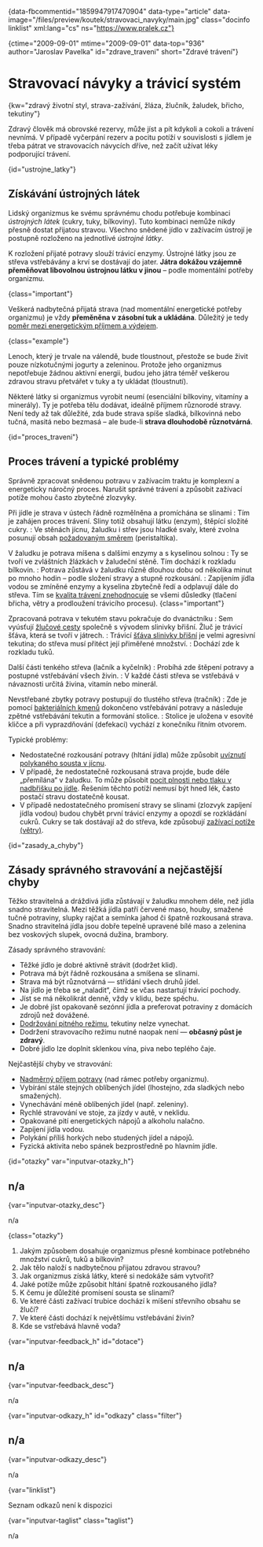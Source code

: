 
{data-fbcommentid="1859947917470904" data-type="article" data-image="/files/preview/koutek/stravovaci_navyky/main.jpg" class="docinfo linklist" xml:lang="cs" ns="https://www.pralek.cz"}

{ctime="2009-09-01" mtime="2009-09-01" data-top="936" author="Jaroslav Pavelka" id="zdrave_traveni" short="Zdravé trávení"}

# Stravovací návyky a trávicí systém

{kw="zdravý životní styl, strava-zažívání, žláza, žlučník, žaludek, břicho, tekutiny"}

Zdravý člověk má obrovské rezervy, může jíst a pít kdykoli a cokoli a trávení nevnímá. V případě vyčerpání rezerv a pocitu potíží v souvislosti s jídlem je třeba pátrat ve stravovacích návycích dříve, než začít užívat léky podporující trávení. 

{id="ustrojne_latky"}

## Získávání ústrojných látek 

Lidský organizmus ke svému správnému chodu potřebuje kombinaci _ústrojných látek_ (cukry, tuky, bílkoviny). Tuto kombinaci nemůže nikdy přesně dostat přijatou stravou. Všechno snědené jídlo v zažívacím ústrojí je postupně rozloženo na jednotlivé _ústrojné látky_. 

K rozložení přijaté potravy slouží trávicí enzymy. Ústrojné látky jsou ze střeva vstřebávány a krví se dostávají do jater. **Játra dokážou vzájemně přeměňovat libovolnou ústrojnou látku v jinou** – podle momentální potřeby organizmu. 

{class="important"}

Veškerá nadbytečná přijatá strava (nad momentální energetické potřeby organizmu) je vždy **přeměněna v zásobní tuk a ukládána**. Důležitý je tedy [poměr mezi energetickým příjmem a výdejem][1]. 

{class="example"}

Lenoch, který je trvale na válendě, bude tloustnout, přestože se bude živit pouze nízkotučnými jogurty a zeleninou. Protože jeho organizmus nepotřebuje žádnou aktivní energii, budou jeho játra téměř veškerou zdravou stravu přetvářet v tuky a ty ukládat (tloustnutí). 

Některé látky si organizmus vyrobit neumí (esenciální bílkoviny, vitamíny a minerály). Ty je potřeba tělu dodávat, ideálně příjmem různorodé stravy. Není tedy až tak důležité, zda bude strava spíše sladká, bílkovinná nebo tučná, masitá nebo bezmasá – ale bude-li **strava dlouhodobě různotvárná**. 

{id="proces_traveni"}

## Proces trávení a typické problémy 

Správně zpracovat snědenou potravu v zažívacím traktu je komplexní a energeticky náročný proces. Narušit správné trávení a způsobit zažívací potíže mohou často zbytečné zlozvyky. 

Při jídle je strava v ústech řádně rozmělněna a promíchána se slinami 
:   Tím je zahájen proces trávení. Sliny totiž obsahují látku (enzym), štěpící složité cukry. 
:   Ve stěnách jícnu, žaludku i střev jsou hladké svaly, které zvolna posunují obsah [požadovaným směrem][2] (peristaltika). 

V žaludku je potrava míšena s dalšími enzymy a s kyselinou solnou 
:   Ty se tvoří ve zvláštních žlázkách v žaludeční stěně. Tím dochází k rozkladu bílkovin. 
:   Potrava zůstává v žaludku různě dlouhou dobu od několika minut po mnoho hodin – podle složení stravy a stupně rozkousání. 
:   Zapíjením jídla vodou se zmíněné enzymy a kyselina zbytečně ředí a odplavují dále do střeva. Tím se [kvalita trávení znehodnocuje][3] se všemi důsledky (tlačení břicha, větry a prodloužení trávicího procesu). {class="important"}

Zpracovaná potrava v tekutém stavu pokračuje do dvanáctníku 
:   Sem vyúsťují [žlučové cesty][4] společně s vývodem slinivky břišní. Žluč je trávicí šťáva, která se tvoří v játrech. 
:   Trávicí [šťáva slinivky břišní][5] je velmi agresivní tekutina; do střeva musí přitéct její přiměřené množství. 
:   Dochází zde k rozkladu tuků. 

Další části tenkého střeva (lačník a kyčelník) 
:   Probíhá zde štěpení potravy a postupné vstřebávání všech živin. 
:   V každé části střeva se vstřebává v návaznosti určitá živina, vitamín nebo minerál. 

Nevstřebané zbytky potravy postupují do tlustého střeva (tračník) 
:   Zde je pomocí [bakteriálních kmenů][6] dokončeno vstřebávání potravy a následuje zpětné vstřebávání tekutin a formování stolice. 
:   Stolice je uložena v esovité kličce a při vyprazdňování (defekaci) vychází z konečníku řitním otvorem. 

Typické problémy: 

  * Nedostatečné rozkousání potravy (hltání jídla) může způsobit [uvíznutí polykaného sousta v jícnu][7]. 
  * V případě, že nedostatečně rozkousaná strava projde, bude déle „přemílána“ v žaludku. To může působit [pocit plnosti nebo tlaku v nadbřišku po jídle][3]. Řešením těchto potíží nemusí být hned lék, často postačí stravu dostatečně kousat. 
  * V případě nedostatečného promísení stravy se slinami (zlozvyk zapíjení jídla vodou) budou chybět první trávicí enzymy a opozdí se rozkládání cukrů. Cukry se tak dostávají až do střeva, kde způsobují [zažívací potíže (větry)][3]. 

{id="zasady\_a\_chyby"}

## Zásady správného stravování a nejčastější chyby 

Těžko stravitelná a dráždivá jídla zůstávají v žaludku mnohem déle, než jídla snadno stravitelná. Mezi těžká jídla patří červené maso, houby, smažené tučné potraviny, slupky rajčat a semínka jahod či špatně rozkousaná strava. Snadno stravitelná jídla jsou dobře tepelně upravené bílé maso a zelenina bez voskových slupek, ovocná dužina, brambory. 

Zásady správného stravování: 

  * Těžké jídlo je dobré aktivně strávit (dodržet klid). 
  * Potrava má být řádně rozkousána a smíšena se slinami. 
  * Strava má být různotvárná — střídání všech druhů jídel. 
  * Na jídlo je třeba se „naladit“, čímž se včas nastartují trávicí pochody. 
  * Jíst se má několikrát denně, vždy v klidu, beze spěchu. 
  * Je dobré jíst opakovaně sezónní jídla a preferovat potraviny z domácích zdrojů než dovážené. 
  * [Dodržování pitného režimu][8], tekutiny nelze vynechat. 
  * Dodržení stravovacího režimu nutné naopak není — **občasný půst je zdravý**. 
  * Dobré jídlo lze doplnit sklenkou vína, piva nebo teplého čaje. 

Nejčastější chyby ve stravování: 

  * [Nadměrný příjem potravy][1] (nad rámec potřeby organizmu). 
  * Vybírání stále stejných oblíbených jídel (lhostejno, zda sladkých nebo smažených). 
  * Vynechávání méně oblíbených jídel (např. zeleniny). 
  * Rychlé stravování ve stoje, za jízdy v autě, v neklidu. 
  * Opakované pití energetických nápojů a alkoholu nalačno. 
  * Zapíjení jídla vodou. 
  * Polykání příliš horkých nebo studených jídel a nápojů. 
  * Fyzická aktivita nebo spánek bezprostředně po hlavním jídle. 

{id="otazky" var="inputvar-otazky_h"}

## n/a 

{var="inputvar-otazky_desc"}

n/a 

{class="otazky"}

  1. Jakým způsobem dosahuje organizmus přesné kombinace potřebného množství cukrů, tuků a bílkovin? 
  2. Jak tělo naloží s nadbytečnou přijatou zdravou stravou? 
  3. Jak organizmus získá látky, které si nedokáže sám vytvořit? 
  4. Jaké potíže může způsobit hltání špatně rozkousaného jídla? 
  5. K čemu je důležité promísení sousta se slinami? 
  6. Ve které části zažívací trubice dochází k míšení střevního obsahu se žlučí? 
  7. Ve které části dochází k největšímu vstřebávání živin? 
  8. Kde se vstřebává hlavně voda? 

{var="inputvar-feedback_h" id="dotace"}

## n/a 

{var="inputvar-feedback_desc"}

n/a 

{var="inputvar-odkazy_h" id="odkazy" class="filter"}

## n/a 

{var="inputvar-odkazy_desc"}

n/a 

{var="linklist"}

Seznam odkazů není k dispozici 

{var="inputvar-taglist" class="taglist"}

n/a

 [1]: obezita
 [2]: ileus
 [3]: travici_potize
 [4]: zlucove_kameny
 [5]: pankreatitida
 [6]: bakterie
 [7]: spolknute_predmety
 [8]: prijem_tekutin

